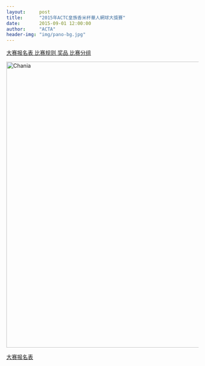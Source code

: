 ```yaml
---
layout:     post
title:      "2015年ACTC皇族香米杯華人網球大獎賽"
date:       2015-09-01 12:00:00
author:     "ACTA"
header-img: "img/pano-bg.jpg"
---
```


<a href="http://actc.org.au/0.register/" class="btn btn-success btn-lg active"> 大赛报名表 </a> <a href="#" class="btn btn-primary btn-lg active"> 比赛规则 </a> <a href="#" class="btn btn-info btn-lg active"> 奖品 </a> <a href="#" class="btn btn-warning btn-lg active"> 比赛分组 </a>

<div class="container">
    <img class="img-responsive" src="{{ site.baseurl }}/img/2015-poster.jpg" alt="Chania" width="750" />
</div>

<a href="http://actc.org.au/0.register/" class="btn btn-success btn-lg btn-block active"> 大赛报名表 </a>
